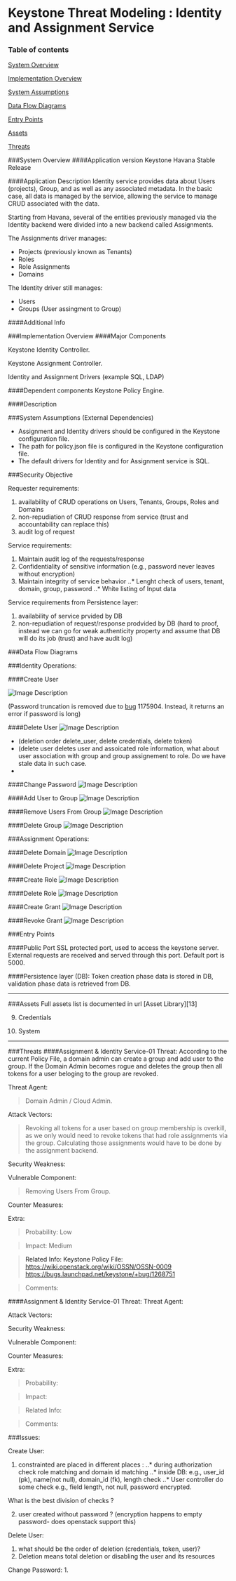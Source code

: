 Keystone Threat Modeling : Identity and Assignment Service
=========================================
### Table of contents
[System Overview](#system)

[Implementation Overview](#implementation)

[System Assumptions](#assumption)

[Data Flow Diagrams](#dfd)

[Entry Points](#entry)

[Assets](#asset)

[Threats](#threats)

<a name="system"/>
###System Overview
####Application version
Keystone Havana Stable Release
   
####Application Description
Identity service provides data about Users (projects), Group, and as well as any associated metadata. In the basic case, all  data is managed by the service, allowing the service to manage CRUD associated with the data.

Starting from Havana, several of the entities previously managed via the Identity backend were divided into a new backend called Assignments.  

The Assignments  driver  manages:
- Projects (previously known as Tenants)
- Roles
- Role Assignments
- Domains

The Identity driver still manages:
- Users
- Groups (User assingment to Group)


####Additional Info

<a name="implementation"/>
###Implementation Overview
####Major Components

Keystone Identity Controller.

Keystone Assignment Controller.

Identity and Assignment Drivers (example SQL, LDAP)

####Dependent components
Keystone Policy Engine.

####Description

<a name="assumption"/>

###System Assumptions (External Dependencies)
 -  Assignment and Identity drivers should be configured in the Keystone configuration file.
 -  The path for policy.json file is configured in the Keystone configuration file.
 -  The default drivers for Identity and for Assignment service  is SQL.
   
###Security Objective
  
   Requester requirements:

 1. availability of CRUD operations on Users, Tenants, Groups, Roles and Domains
 2. non-repudiation of CRUD response from service (trust and accountability can replace this)
 3. audit log of request

  Service requirements:
  
 1. Maintain audit log of the requests/response
 2. Confidentiality of sensitive information (e.g., password never leaves without encryption)
 3. Maintain integrity of service behavior
 ..* Lenght check of users, tenant, domain, group, password
 ..* White listing of Input data

  Service requirements from Persistence layer:
 
 1. availability of service prvided by DB
 2. non-repudiation of request/response prodvided by DB (hard to proof, instead we can go for weak
 authenticity property and assume that DB will do its job (trust) and have audit log)
 


<a name="dfd"/>
###Data Flow Diagrams 

###Identity Operations:

####Create User

![Image Description][1]

(Password truncation is removed due to [bug][14] 1175904. Instead, it returns an error if password 
is long)

####Delete User
![Image Description][2]

- (deletion order delete_user, delete credentials, delete token)
- (delete user deletes user and assoicated role information, what about user association with group and group
assignement to role. Do we have stale data in such case.
- 



####Change Password
![Image Description][3]

####Add User to Group
![Image Description][4]

####Remove Users From Group
![Image Description][5]

####Delete Group
![Image Description][6]

###Assignment Operations:

####Delete Domain
![Image Description][7]

####Delete Project
![Image Description][8]

####Create Role
![Image Description][9]

####Delete Role
![Image Description][10]

####Create Grant
![Image Description][11]

####Revoke Grant
![Image Description][12]

<a name="entry"/>
###Entry Points

####Public Port
SSL protected port, used to access the keystone server. External requests are received and served through this port. Default port is 5000.

####Persistence layer (DB):
Token creation phase data is stored in DB, validation phase data is retrieved from DB.

----------
<a name="asset"/>
###Assets
Full assets list is documented in url
[Asset Library][13]

9) Credentials

20) System

----------
<a name="threats"/>
###Threats
####Assignment & Identity Service-01
Threat: According to the current Policy File, a domain admin can create a group and add user to the group.
If the Domain Admin becomes rogue and deletes the group then all tokens for a user beloging to the group are revoked.

Threat Agent:
>Domain Admin / Cloud Admin. 

Attack Vectors:
>Revoking all tokens for a user based on group membership is overkill, as we only would need to revoke tokens
that had role assignments via the group.  Calculating those assignments would have to be done by the 
assignment backend.


Security Weakness:
>

Vulnerable Component:
>Removing Users From Group.

Counter Measures:
> 

Extra:
> Probability: Low 

> Impact: Medium

> Related Info: Keystone Policy File:
https://wiki.openstack.org/wiki/OSSN/OSSN-0009
https://bugs.launchpad.net/keystone/+bug/1268751

> Comments: 


####Assignment & Identity Service-01
Threat: 
Threat Agent:
>

Attack Vectors:
>

Security Weakness:
>

Vulnerable Component:
>

Counter Measures:
> 

Extra:
> Probability: 

> Impact: 

> Related Info: 

> Comments:

###Issues:

Create User:

1. constrainted are placed in different places :
..* during authorization check role matching and domain id matching
..* inside DB: e.g., user_id (pk), name(not null), domain_id (fk), length check
..* User controller do some check e.g., field length, not null, password encrypted. 

What is the best division of checks ?

2. user created without password ? (encryption happens to empty password- does openstack support this) 

Delete User:

1. what should be the order of deletion (credentials, token, user)?
2. Deletion means total deletion or disabling the user and its resources

Change Password:
1. 

  [1]: images/CreateUser.png
  [2]: images/DeleteUser.png
  [3]: images/ChangePassword.png
  [4]: images/AddUserToGroup.png
  [5]: images/RemoveUserFromGroup.png
  [6]: images/DeleteGroup.png
  [7]: images/DeleteDomain.png
  [8]: images/DeleteProject.png
  [9]: images/CreateRole.png
  [10]: images/DeleteRole.png
  [11]: images/CreateGrant.png
  [12]: images/RevokeGrant.png
  [13]: Keystone_asset_library.md
  [14]: https://bugs.launchpad.net/keystone/+bug/1175904
